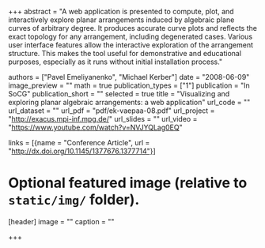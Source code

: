 +++
abstract = "A web application is presented to compute, plot, and interactively explore planar arrangements induced by algebraic plane curves of arbitrary degree. It produces accurate curve plots and reflects the exact topology for any arrangement, including degenerated cases. Various user interface features allow the interactive exploration of the arrangement structure. This makes the tool useful for demonstrative and educational purposes, especially as it runs without initial installation process."

authors = ["Pavel Emeliyanenko", "Michael Kerber"]
date = "2008-06-09"
image_preview = ""
math = true
publication_types = ["1"]
publication = "In SoCG"
publication_short = ""
selected = true
title = "Visualizing and exploring planar algebraic arrangements: a web application"
url_code = ""
url_dataset = ""
url_pdf = "pdf/ek-vaepaa-08.pdf"
url_project = "http://exacus.mpi-inf.mpg.de/"
url_slides = ""
url_video = "https://www.youtube.com/watch?v=NVJYQLag0EQ"

links = [{name = "Conference Article", url = "http://dx.doi.org/10.1145/1377676.1377714"}]

# Optional featured image (relative to `static/img/` folder).
[header]
image = ""
caption = ""

+++
